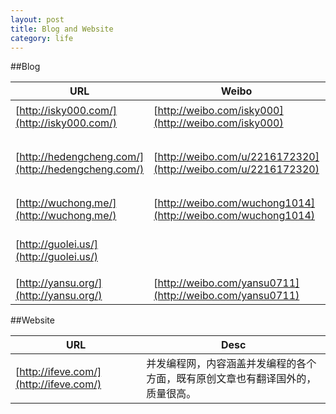 ```yaml
---
layout: post
title: Blog and Website
category: life
---
```


##Blog

|URL|Weibo|Name|Desc|
|----|----|----|----|
|[http://isky000.com/](http://isky000.com/)|[http://weibo.com/isky000](http://weibo.com/isky000)|简朝阳|Data Architect, Oracle, MySQL|
|[http://hedengcheng.com/](http://hedengcheng.com/)|[http://weibo.com/u/2216172320](http://weibo.com/u/2216172320)|何登成|Database、Concurrent Programming、Performance |
|[http://wuchong.me/](http://wuchong.me/)|[http://weibo.com/wuchong1014](http://weibo.com/wuchong1014)|黑桃夹克| |
|[http://guolei.us/](http://guolei.us/)||郭蕾(夕水溪下)||
|[http://yansu.org/](http://yansu.org/)|[http://weibo.com/yansu0711](http://weibo.com/yansu0711)|闫肃||


##Website

|URL|Desc|
|----|----|
|[http://ifeve.com/](http://ifeve.com/)|并发编程网，内容涵盖并发编程的各个方面，既有原创文章也有翻译国外的，质量很高。|
